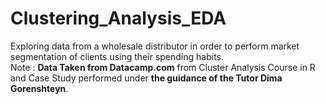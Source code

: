 # Clustering_Analysis_EDA
Exploring data from a wholesale distributor in order to perform market segmentation of clients using their spending habits.  
Note : **Data Taken from Datacamp.com** from Cluster Analysis Course in R and Case Study performed under **the guidance of the Tutor Dima Gorenshteyn**.
